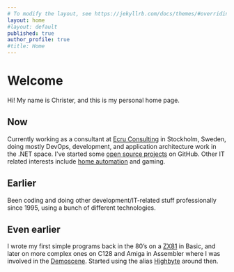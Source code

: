 ```yaml
---
# To modify the layout, see https://jekyllrb.com/docs/themes/#overriding-theme-defaults
layout: home
#layout: default
published: true
author_profile: true
#title: Home
---
```


# Welcome
Hi! My name is Christer, and this is my personal home page.

## Now
Currently working as a consultant at [Ecru Consulting][ecru] in Stockholm, Sweden, doing mostly DevOps, development, and application architecture work in the .NET space. I've started some [open source projects][github_user] on GitHub. Other IT related interests include [home automation][home_automation] and gaming. 

## Earlier
Been coding and doing other development/IT-related stuff professionally since 1995, using a bunch of different technologies.

## Even earlier
I wrote my first simple programs back in the 80’s on a [ZX81][zx81] in Basic, and later on more complex ones on C128 and Amiga in Assembler where I was involved in the [Demoscene][demoscene]. Started using the alias [Highbyte][highbyte_demoscene] around then.

[demoscene]: https://en.wikipedia.org/wiki/Demoscene
[zx81]: https://en.wikipedia.org/wiki/ZX81
[highbyte_demoscene]: http://janeway.exotica.org.uk/author.php?id=18992
[github_user]: https://github.com/highbyte
[ecru]: https://ecru.se
[home_automation]: https://www.home-assistant.io
